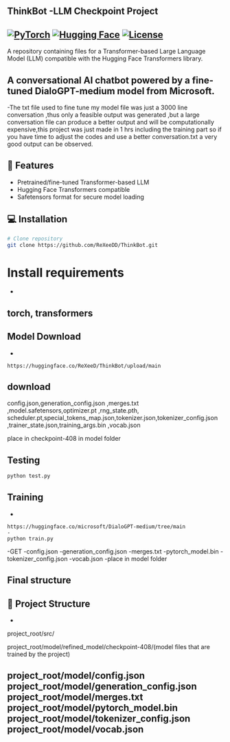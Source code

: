 ## ThinkBot -LLM Checkpoint Project
[![PyTorch](https://img.shields.io/badge/PyTorch-%23EE4C2C.svg?logo=PyTorch&logoColor=white)](https://pytorch.org/)
[![Hugging Face](https://img.shields.io/badge/Hugging%20Face-%23FFD21E.svg?logo=huggingface&logoColor=black)](https://huggingface.co/)
[![License](https://img.shields.io/badge/License-MIT-blue.svg)](https://opensource.org/licenses/MIT)
-
A repository containing  files for a Transformer-based Large Language Model (LLM) compatible with the Hugging Face Transformers library.

A conversational AI chatbot powered by a fine-tuned DialoGPT-medium model from Microsoft.
-
-The txt file used to fine tune my model file was just a 3000 line conversation ,thus only a feasible output was generated ,but a large conversation file can produce a better output and will be computationally expensive,this project was just made in 1 hrs including the training part so if you have time to adjust the codes and use a better conversation.txt a very good output can be observed.


## 🚀 Features
- Pretrained/fine-tuned Transformer-based LLM
- Hugging Face Transformers compatible
- Safetensors format for secure model loading

## 💻 Installation
```bash
# Clone repository
git clone https://github.com/ReXeeDD/ThinkBot.git
```

# Install requirements
-
torch,
transformers 
-

## Model Download

-
````
https://huggingface.co/ReXeeD/ThinkBot/upload/main
````
download
-
config.json,generation_config.json ,merges.txt ,model.safetensors,optimizer.pt ,rng_state.pth, scheduler.pt,special_tokens_map.json,tokenizer.json,tokenizer_config.json ,trainer_state.json,training_args.bin ,vocab.json

place in  checkpoint-408 in model folder



## Testing
```bash
python test.py
````

## Training
-
````
https://huggingface.co/microsoft/DialoGPT-medium/tree/main
-
python train.py

````
-GET 
-config.json
-generation_config.json
-merges.txt
-pytorch_model.bin
-tokenizer_config.json
-vocab.json
-place in model folder

## Final structure

## 📁 Project Structure 
-

project_root/src/

project_root/model/refined_model/checkpoint-408/(model files that are trained by the project)

project_root/model/config.json  
project_root/model/generation_config.json  
project_root/model/merges.txt  
project_root/model/pytorch_model.bin  
project_root/model/tokenizer_config.json  
project_root/model/vocab.json
-



